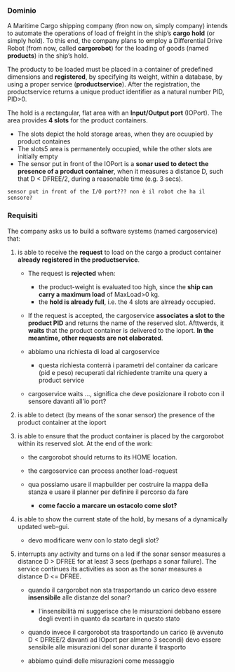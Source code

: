 ### Dominio
A Maritime Cargo shipping company (fron now on, simply company) intends to automate the operations of load of freight in the ship’s **cargo hold** (or simply hold). To this end, the company plans to employ a Differential Drive Robot (from now, called **cargorobot**) for the loading of goods (named **products**) in the ship’s hold.

The producty to be loaded must be placed in a container of predefined dimensions and **registered**, by specifying its weight, within a database, by using a proper service (**productservice**). After the registration, the productservice returns a unique product identifier as a natural number PID, PID>0.

The hold is a rectangular, flat area with an **Input/Output port** (IOPort). The area provides **4 slots** for the product containers.

- The slots depict the hold storage areas, when they are ocuupied by product containes
- The slots5 area is permanentely occupied, while the other slots are initially empty
- The sensor put in front of the IOPort is a **sonar used to detect the presence of a product container**, when it measures a distance D, such that D < DFREE/2, during a reasonable time (e.g. 3 secs).

```sensor put in front of the I/O port??? non è il robot che ha il sensore?```


### Requisiti
The company asks us to build a software systems (named cargoservice) that:
1. is able to receive the **request** to load on the cargo a product container **already registered in the productservice**.
    - The request is **rejected** when:
        - the product-weight is evaluated too high, since the **ship can carry a maximum load** of MaxLoad>0  kg.
        - the **hold is already full**, i.e. the 4 slots are alrready occupied.
    - If the request is accepted, the cargoservice **associates a slot to the product PID** and returns the name of the reserved slot. Afttwerds, it **waits** that the product container is delivered to the ioport. **In the meantime, other requests are not elaborated**.

    - abbiamo una richiesta di load al cargoservice
        - questa richiesta conterrà i parametri del container da caricare (pid e peso) recuperati dal richiedente tramite una query a product service
    - cargoservice waits ..., significa che deve posizionare il roboto con il sensore davanti all'io port?

2. is able to detect (by means of the sonar sensor) the presence of the product container at the ioport

3. is able to ensure that the product container is placed by the cargorobot within its reserved slot. At the end of the work:
    - the cargorobot should returns to its HOME location.
    - the cargoservice can process another load-request

    - qua possiamo usare il mapbuilder per costruire la mappa della stanza e usare il planner per definire il percorso da fare
        - **come faccio a marcare un ostacolo come slot?**

4. is able to show the current state of the hold, by mesans of a dynamically updated web-gui.
    - devo modificare wenv con lo stato degli slot?

5. interrupts any activity and turns on a led if the sonar sensor measures a distance D > DFREE for at least 3 secs (perhaps a sonar failure). The service continues its activities as soon as the sonar measures a distance D <= DFREE.
    - quando il cargorobot non sta trasportando un carico devo essere **insensibile** alle distanze del sonar?
        - l'insensibilità mi suggerisce che le misurazioni debbano essere degli eventi in quanto da scartare in questo stato
    - quando invece il cargorobot sta trasportando un carico (è avvenuto D < DFREE/2 davanti ad IOport per almeno 3 secondi) devo essere sensibile alle misurazioni del sonar durante il trasporto

    - abbiamo quindi delle misurazioni come messaggio
